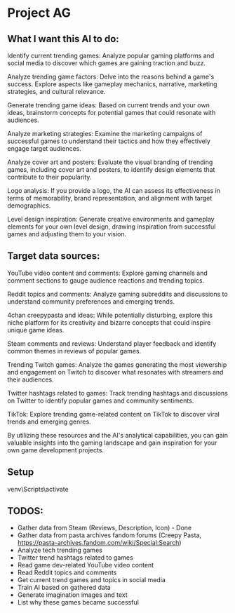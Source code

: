 # Project AG

## What I want this AI to do:

Identify current trending games: Analyze popular gaming platforms and social media to discover which games are gaining traction and buzz.

Analyze trending game factors: Delve into the reasons behind a game's success. Explore aspects like gameplay mechanics, narrative, marketing strategies, and cultural relevance.

Generate trending game ideas: Based on current trends and your own ideas, brainstorm concepts for potential games that could resonate with audiences.

Analyze marketing strategies: Examine the marketing campaigns of successful games to understand their tactics and how they effectively engage target audiences.

Analyze cover art and posters: Evaluate the visual branding of trending games, including cover art and posters, to identify design elements that contribute to their popularity.

Logo analysis: If you provide a logo, the AI can assess its effectiveness in terms of memorability, brand representation, and alignment with target demographics.

Level design inspiration: Generate creative environments and gameplay elements for your own level design, drawing inspiration from successful games and adjusting them to your vision.


## Target data sources:

YouTube video content and comments: Explore gaming channels and comment sections to gauge audience reactions and trending topics.

Reddit topics and comments: Analyze gaming subreddits and discussions to understand community preferences and emerging trends.

4chan creepypasta and ideas: While potentially disturbing, explore this niche platform for its creativity and bizarre concepts that could inspire unique game ideas.

Steam comments and reviews: Understand player feedback and identify common themes in reviews of popular games.

Trending Twitch games: Analyze the games generating the most viewership and engagement on Twitch to discover what resonates with streamers and their audiences.

Twitter hashtags related to games: Track trending hashtags and discussions on Twitter to identify popular games and community sentiments.

TikTok: Explore trending game-related content on TikTok to discover viral trends and emerging genres.



By utilizing these resources and the AI's analytical capabilities, you can gain valuable insights into the gaming landscape and gain inspiration for your own game development projects.


## Setup

venv\Scripts\activate


## TODOS:
* Gather data from Steam (Reviews, Description, Icon) - Done
* Gather data from pasta archives fandom forums (Creepy Pasta, https://pasta-archives.fandom.com/wiki/Special:Search)
* Analyze tech trending games
* Twitter trend hashtags related to games
* Read game dev-related YouTube video content
* Read Reddit topics and comments
* Get current trend games and topics in social media
* Train AI based on gathered data
* Generate imagination images and text
* List why these games became successful

